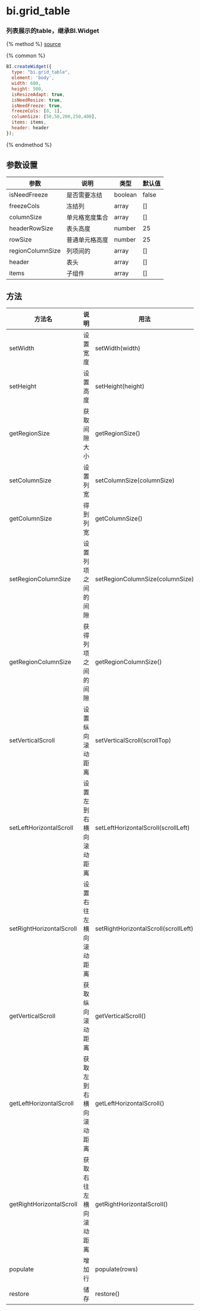 # bi.grid_table

### 列表展示的table，继承BI.Widget

{% method %}
[source](https://jsfiddle.net/fineui/a936vcvj/)

{% common %}
```javascript
BI.createWidget({
  type: "bi.grid_table",
  element: 'body',
  width: 600,
  height: 500,
  isResizeAdapt: true,
  isNeedResize: true,
  isNeedFreeze: true,
  freezeCols: [0, 1],
  columnSize: [50,50,200,250,400],
  items: items,
  header: header
});
```

{% endmethod %}

## 参数设置
| 参数               | 说明      | 类型     | 默认值   |
| ---------------- | ------- | ------ | ----- |
| isNeedFreeze     | 是否需要冻结  | boolean   | false |
| freezeCols       | 冻结列     | array  | []    |
| columnSize       | 单元格宽度集合 | array  | []    |
| headerRowSize    | 表头高度    | number | 25    |
| rowSize          | 普通单元格高度 | number | 25    |
| regionColumnSize | 列项间的    | array  | []    |
| header           | 表头      | array  | []    |
| items            | 子组件     | array  | []    |

## 方法
| 方法名                      | 说明          | 用法                                   |
| ------------------------ | ----------- | ------------------------------------ |
| setWidth                  | 设置宽度        | setWidth(width)                      |
| setHeight                 | 设置高度        | setHeight(height)                    |w
| getRegionSize            | 获取间隙大小      | getRegionSize()                      |
| setColumnSize            | 设置列宽        | setColumnSize(columnSize)            |
| getColumnSize            | 得到列宽        | getColumnSize()                      |
| setRegionColumnSize      | 设置列项之间的间隙   | setRegionColumnSize(columnSize)      |
| getRegionColumnSize      | 获得列项之间的间隙   | getRegionColumnSize()                |
| setVerticalScroll        | 设置纵向滚动距离    | setVerticalScroll(scrollTop)         |
| setLeftHorizontalScroll  | 设置左到右横向滚动距离 | setLeftHorizontalScroll(scrollLeft)  |
| setRightHorizontalScroll | 设置右往左横向滚动距离 | setRightHorizontalScroll(scrollLeft) |
| getVerticalScroll        | 获取纵向滚动距离    | getVerticalScroll()                  |
| getLeftHorizontalScroll  | 获取左到右横向滚动距离 | getLeftHorizontalScroll()            |
| getRightHorizontalScroll | 获取右往左横向滚动距离 | getRightHorizontalScroll()           |
| populate                 | 增加行         | populate(rows)                       |
| restore                  | 储存          | restore()                            |
